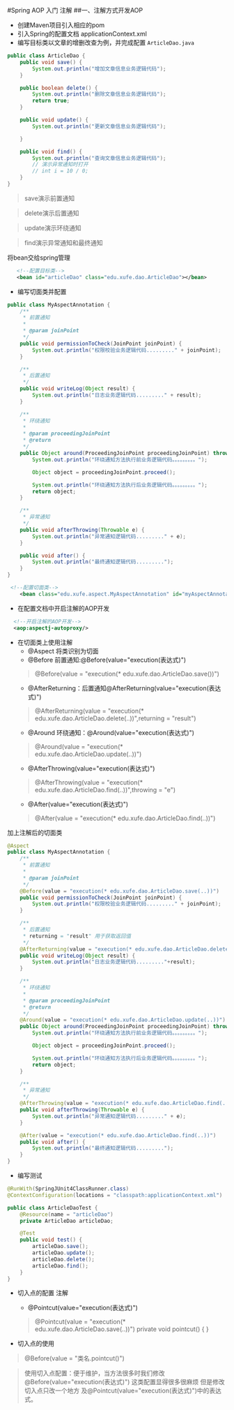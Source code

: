 #Spring AOP 入门 注解
##一、注解方式开发AOP
- 创建Maven项目引入相应的pom
- 引入Spring的配置文档 applicationContext.xml
- 编写目标类以文章的增删改查为例，并完成配置
`ArticleDao.java`
```java
public class ArticleDao {
    public void save() {
        System.out.println("增加文章信息业务逻辑代码");
    }

    public boolean delete() {
        System.out.println("删除文章信息业务逻辑代码");
        return true;
    }

    public void update() {
        System.out.println("更新文章信息业务逻辑代码");

    }

    public void find() {
        System.out.println("查询文章信息业务逻辑代码");
        // 演示异常通知时打开
        // int i = 10 / 0;
    }
}
```
> save演示前置通知

> delete演示后置通知

> update演示环绕通知

> find演示异常通知和最终通知

将bean交给spring管理
```xml
   <!--配置目标类-->
   <bean id="articleDao" class="edu.xufe.dao.ArticleDao"></bean>
```
- 编写切面类并配置
```java
public class MyAspectAnnotation {
    /**
     * 前置通知
     *
     * @param joinPoint
     */
    public void permissionToCheck(JoinPoint joinPoint) {
        System.out.println("权限校验业务逻辑代码........." + joinPoint);
    }

    /**
     * 后置通知
     */
    public void writeLog(Object result) {
        System.out.println("日志业务逻辑代码........." + result);
    }

    /**
     * 环绕通知
     *
     * @param proceedingJoinPoint
     * @return
     */
    public Object around(ProceedingJoinPoint proceedingJoinPoint) throws Throwable {
        System.out.println("环绕通知方法执行前业务逻辑代码。。。。。。。。。");

        Object object = proceedingJoinPoint.proceed();

        System.out.println("环绕通知方法执行后业务逻辑代码。。。。。。。。。");
        return object;
    }

    /**
     * 异常通知
     */
    public void afterThrowing(Throwable e) {
        System.out.println("异常通知逻辑代码........." + e);
    }

    public void after() {
        System.out.println("最终通知逻辑代码.........");
    }
}

```
```xml
 <!--配置切面类-->
    <bean class="edu.xufe.aspect.MyAspectAnnotation" id="myAspectAnnotation"></bean>
```
- 在配置文档中开启注解的AOP开发
```xml
  <!--开启注解的AOP开发-->
  <aop:aspectj-autoproxy/>
```
- 在切面类上使用注解
  - @Aspect 将类识别为切面
  - @Before 前置通知:@Before(value="execution(表达式)")
  > @Before(value = "execution(* edu.xufe.dao.ArticleDao.save())")
  - @AfterReturning：后置通知@AfterReturning(value="execution(表达式)")
  > @AfterReturning(value = "execution(* edu.xufe.dao.ArticleDao.delete(..))",returning = "result")
  - @Around 环绕通知：@Around(value="execution(表达式)")
  > @Around(value = "execution(* edu.xufe.dao.ArticleDao.update(..))")
  - @AfterThrowing(value="execution(表达式)")
  > @AfterThrowing(value = "execution(* edu.xufe.dao.ArticleDao.find(..))",throwing = "e")
  - @After(value="execution(表达式)")
  > @After(value = "execution(* edu.xufe.dao.ArticleDao.find(..))")
  
加上注解后的切面类
```java
@Aspect
public class MyAspectAnnotation {
    /**
     * 前置通知
     *
     * @param joinPoint
     */
    @Before(value = "execution(* edu.xufe.dao.ArticleDao.save(..))")
    public void permissionToCheck(JoinPoint joinPoint) {
        System.out.println("权限校验业务逻辑代码........." + joinPoint);
    }

    /**
     * 后置通知
     * returning = "result" 用于获取返回值
     */
    @AfterReturning(value = "execution(* edu.xufe.dao.ArticleDao.delete(..))",returning = "result")
    public void writeLog(Object result) {
        System.out.println("日志业务逻辑代码........."+result);
    }

    /**
     * 环绕通知
     *
     * @param proceedingJoinPoint
     * @return
     */
    @Around(value = "execution(* edu.xufe.dao.ArticleDao.update(..))")
    public Object around(ProceedingJoinPoint proceedingJoinPoint) throws Throwable {
        System.out.println("环绕通知方法执行前业务逻辑代码。。。。。。。。。");

        Object object = proceedingJoinPoint.proceed();

        System.out.println("环绕通知方法执行后业务逻辑代码。。。。。。。。。");
        return object;
    }

    /**
     * 异常通知
     */
    @AfterThrowing(value = "execution(* edu.xufe.dao.ArticleDao.find(..))",throwing = "e")
    public void afterThrowing(Throwable e) {
        System.out.println("异常通知逻辑代码........." + e);
    }

    @After(value = "execution(* edu.xufe.dao.ArticleDao.find(..))")
    public void after() {
        System.out.println("最终通知逻辑代码.........");
    }
}
```
- 编写测试
```java
@RunWith(SpringJUnit4ClassRunner.class)
@ContextConfiguration(locations = "classpath:applicationContext.xml")

public class ArticleDaoTest {
    @Resource(name = "articleDao")
    private ArticleDao articleDao;

    @Test
    public void test() {
        articleDao.save();
        articleDao.update();
        articleDao.delete();
        articleDao.find();
    }
}
```
- 切入点的配置 注解
  - @Pointcut(value="execution(表达式)")
  > @Pointcut(value = "execution(* edu.xufe.dao.ArticleDao.save(..))")
        private void pointcut() {
        }
        
- 切入点的使用
> @Before(value = "类名.pointcut()")

> 使用切入点配置：便于维护，当方法很多时我们修改@Before(value="execution(表达式)") 这类配置显得很多很麻烦
  但是修改切入点只改一个地方 及@Pointcut(value="execution(表达式)")中的表达式。